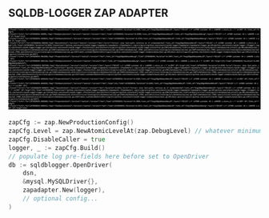 ## SQLDB-LOGGER ZAP ADAPTER

![stdout sample](./zap.jpg?raw=true "stdout output")

```go
zapCfg := zap.NewProductionConfig()
zapCfg.Level = zap.NewAtomicLevelAt(zap.DebugLevel) // whatever minimum level
zapCfg.DisableCaller = true
logger, _ := zapCfg.Build()
// populate log pre-fields here before set to OpenDriver
db := sqldblogger.OpenDriver(
    dsn,
    &mysql.MySQLDriver{},
    zapadapter.New(logger),
    // optional config...
)
```